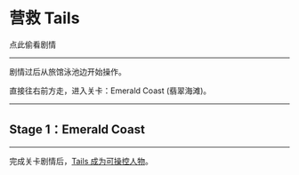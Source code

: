 # 营救 Tails

点此偷看剧情

---

剧情过后从旅馆泳池边开始操作。

直接往右前方走，进入关卡：Emerald Coast \(翡翠海滩\)。

---

## Stage 1：Emerald Coast

---

完成关卡剧情后，[Tails 成为可操控人物](/adventure-ju-qing-liu-cheng/tails-pian.md)。

